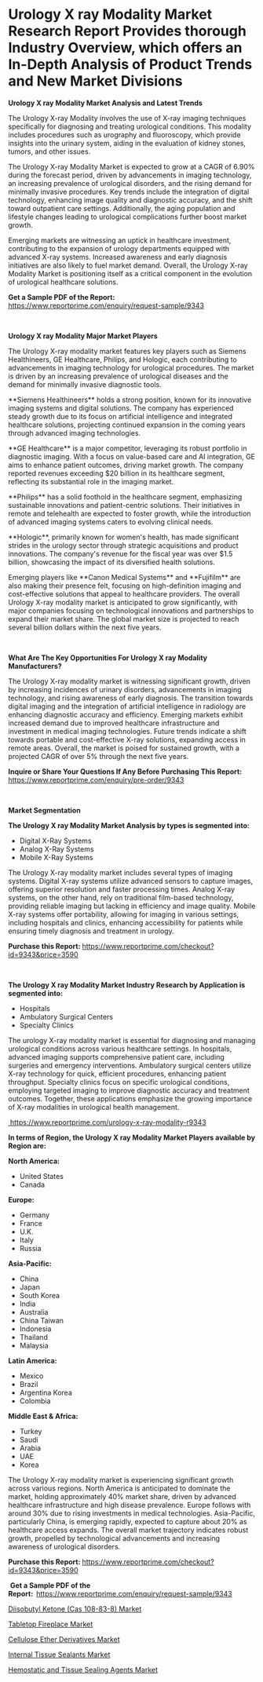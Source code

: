 <p><h1>Urology X ray Modality Market Research Report Provides thorough Industry Overview, which offers an In-Depth Analysis of Product Trends and New Market Divisions</h1></p><p><strong>Urology X ray Modality Market Analysis and Latest Trends</strong></p>
<p><p>The Urology X-ray Modality involves the use of X-ray imaging techniques specifically for diagnosing and treating urological conditions. This modality includes procedures such as urography and fluoroscopy, which provide insights into the urinary system, aiding in the evaluation of kidney stones, tumors, and other issues. </p><p>The Urology X-ray Modality Market is expected to grow at a CAGR of 6.90% during the forecast period, driven by advancements in imaging technology, an increasing prevalence of urological disorders, and the rising demand for minimally invasive procedures. Key trends include the integration of digital technology, enhancing image quality and diagnostic accuracy, and the shift toward outpatient care settings. Additionally, the aging population and lifestyle changes leading to urological complications further boost market growth. </p><p>Emerging markets are witnessing an uptick in healthcare investment, contributing to the expansion of urology departments equipped with advanced X-ray systems. Increased awareness and early diagnosis initiatives are also likely to fuel market demand. Overall, the Urology X-ray Modality Market is positioning itself as a critical component in the evolution of urological healthcare solutions.</p></p>
<p><strong>Get a Sample PDF of the Report:&nbsp;</strong> <a href="https://www.reportprime.com/enquiry/request-sample/9343">https://www.reportprime.com/enquiry/request-sample/9343</a></p>
<p>&nbsp;</p>
<p><strong>Urology X ray Modality Major Market Players</strong></p>
<p><p>The Urology X-ray modality market features key players such as Siemens Healthineers, GE Healthcare, Philips, and Hologic, each contributing to advancements in imaging technology for urological procedures. The market is driven by an increasing prevalence of urological diseases and the demand for minimally invasive diagnostic tools.</p><p>**Siemens Healthineers** holds a strong position, known for its innovative imaging systems and digital solutions. The company has experienced steady growth due to its focus on artificial intelligence and integrated healthcare solutions, projecting continued expansion in the coming years through advanced imaging technologies.</p><p>**GE Healthcare** is a major competitor, leveraging its robust portfolio in diagnostic imaging. With a focus on value-based care and AI integration, GE aims to enhance patient outcomes, driving market growth. The company reported revenues exceeding $20 billion in its healthcare segment, reflecting its substantial role in the imaging market.</p><p>**Philips** has a solid foothold in the healthcare segment, emphasizing sustainable innovations and patient-centric solutions. Their initiatives in remote and telehealth are expected to foster growth, while the introduction of advanced imaging systems caters to evolving clinical needs.</p><p>**Hologic**, primarily known for women's health, has made significant strides in the urology sector through strategic acquisitions and product innovations. The company's revenue for the fiscal year was over $1.5 billion, showcasing the impact of its diversified health solutions.</p><p>Emerging players like **Canon Medical Systems** and **Fujifilm** are also making their presence felt, focusing on high-definition imaging and cost-effective solutions that appeal to healthcare providers. The overall Urology X-ray modality market is anticipated to grow significantly, with major companies focusing on technological innovations and partnerships to expand their market share. The global market size is projected to reach several billion dollars within the next five years.</p></p>
<p>&nbsp;</p>
<p><strong>What Are The Key Opportunities For Urology X ray Modality Manufacturers?</strong></p>
<p><p>The Urology X-ray modality market is witnessing significant growth, driven by increasing incidences of urinary disorders, advancements in imaging technology, and rising awareness of early diagnosis. The transition towards digital imaging and the integration of artificial intelligence in radiology are enhancing diagnostic accuracy and efficiency. Emerging markets exhibit increased demand due to improved healthcare infrastructure and investment in medical imaging technologies. Future trends indicate a shift towards portable and cost-effective X-ray solutions, expanding access in remote areas. Overall, the market is poised for sustained growth, with a projected CAGR of over 5% through the next five years.</p></p>
<p><strong>Inquire or Share Your Questions If Any Before Purchasing This Report:</strong> <a href="https://www.reportprime.com/enquiry/pre-order/9343">https://www.reportprime.com/enquiry/pre-order/9343</a></p>
<p>&nbsp;</p>
<p><strong>Market Segmentation</strong></p>
<p><strong>The Urology X ray Modality Market Analysis by types is segmented into:</strong></p>
<p><ul><li>Digital X-Ray Systems</li><li>Analog X-Ray Systems</li><li>Mobile X-Ray Systems</li></ul></p>
<p><p>The Urology X-ray modality market includes several types of imaging systems. Digital X-ray systems utilize advanced sensors to capture images, offering superior resolution and faster processing times. Analog X-ray systems, on the other hand, rely on traditional film-based technology, providing reliable imaging but lacking in efficiency and image quality. Mobile X-ray systems offer portability, allowing for imaging in various settings, including hospitals and clinics, enhancing accessibility for patients while ensuring timely diagnosis and treatment in urology.</p></p>
<p><strong>Purchase this Report:&nbsp;</strong><a href="https://www.reportprime.com/checkout?id=9343&price=3590">https://www.reportprime.com/checkout?id=9343&price=3590</a></p>
<p>&nbsp;</p>
<p><strong>The Urology X ray Modality Market Industry Research by Application is segmented into:</strong></p>
<p><ul><li>Hospitals</li><li>Ambulatory Surgical Centers</li><li>Specialty Clinics</li></ul></p>
<p><p>The urology X-ray modality market is essential for diagnosing and managing urological conditions across various healthcare settings. In hospitals, advanced imaging supports comprehensive patient care, including surgeries and emergency interventions. Ambulatory surgical centers utilize X-ray technology for quick, efficient procedures, enhancing patient throughput. Specialty clinics focus on specific urological conditions, employing targeted imaging to improve diagnostic accuracy and treatment outcomes. Together, these applications emphasize the growing importance of X-ray modalities in urological health management.</p></p>
<p><a href="https://www.reportprime.com/urology-x-ray-modality-r9343">&nbsp;https://www.reportprime.com/urology-x-ray-modality-r9343</a></p>
<p><strong>In terms of Region, the Urology X ray Modality Market Players available by Region are:</strong></p>
<p>
    <p> <strong> North America: </strong>
        <ul>
            <li>United States</li>
            <li>Canada</li>
        </ul>
        </p> 
    <p> <strong> Europe: </strong>
        <ul>
            <li>Germany</li>
            <li>France</li>
            <li>U.K.</li>
            <li>Italy</li>
            <li>Russia</li>
        </ul>
        </p> 
    <p> <strong> Asia-Pacific: </strong>
        <ul>
            <li>China</li>
            <li>Japan</li>
            <li>South Korea</li>
            <li>India</li>
            <li>Australia</li>
            <li>China Taiwan</li>
            <li>Indonesia</li>
            <li>Thailand</li>
            <li>Malaysia</li>
        </ul>
        </p> 
    <p> <strong> Latin America: </strong>
        <ul>
            <li>Mexico</li>
            <li>Brazil</li>
            <li>Argentina Korea</li>
            <li>Colombia</li>
        </ul>
        </p> 
    <p> <strong> Middle East & Africa: </strong>
        <ul>
            <li>Turkey</li>
            <li>Saudi</li>
            <li>Arabia</li>
            <li>UAE</li>
            <li>Korea</li>
        </ul>
    </p>
    </p>
<p><p>The Urology X-ray modality market is experiencing significant growth across various regions. North America is anticipated to dominate the market, holding approximately 40% market share, driven by advanced healthcare infrastructure and high disease prevalence. Europe follows with around 30% due to rising investments in medical technologies. Asia-Pacific, particularly China, is emerging rapidly, expected to capture about 20% as healthcare access expands. The overall market trajectory indicates robust growth, propelled by technological advancements and increasing awareness of urological disorders.</p></p>
<p><strong>Purchase this Report: </strong><a href="https://www.reportprime.com/checkout?id=9343&price=3590">https://www.reportprime.com/checkout?id=9343&price=3590</a></p>
<p>&nbsp;<strong>Get a Sample PDF of the Report:&nbsp;&nbsp;</strong><a href="https://www.reportprime.com/enquiry/request-sample/9343">https://www.reportprime.com/enquiry/request-sample/9343</a></p>
<p><strong></strong></p>
<p><p><a href="https://issuu.com/reportprime-2/docs/diisobutyl-ketone-cas-108-83-8-mark_ba4fb3c2747b11">Diisobutyl Ketone (Cas 108-83-8) Market</a></p><p><a href="https://www.linkedin.com/pulse/tabletop-fireplace-market-investigation-industry-evolution-ecpgf?trackingId=x4PHbz0jRLSYw276Omo%2BeQ%3D%3D">Tabletop Fireplace Market</a></p><p><a href="https://issuu.com/reportprime-2/docs/cellulose-ether-derivatives-market-_da201554a847f1">Cellulose Ether Derivatives Market</a></p><p><a href="https://github.com/abbislposival/Market-Research-Report-List-1/blob/main/internal-tissue-sealants-market.md">Internal Tissue Sealants Market</a></p><p><a href="https://medium.com/@rosslarkin1962/what-is-hemostatic-and-tissue-sealing-agents-market-b58b84f73c39">Hemostatic and Tissue Sealing Agents Market</a></p></p>